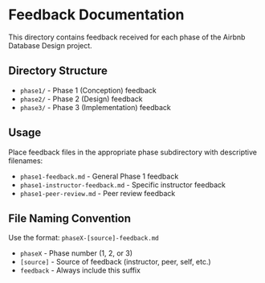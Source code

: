 # Feedback Documentation

This directory contains feedback received for each phase of the Airbnb Database Design project.

## Directory Structure

- `phase1/` - Phase 1 (Conception) feedback
- `phase2/` - Phase 2 (Design) feedback  
- `phase3/` - Phase 3 (Implementation) feedback

## Usage

Place feedback files in the appropriate phase subdirectory with descriptive filenames:
- `phase1-feedback.md` - General Phase 1 feedback
- `phase1-instructor-feedback.md` - Specific instructor feedback
- `phase1-peer-review.md` - Peer review feedback

## File Naming Convention

Use the format: `phaseX-[source]-feedback.md`
- `phaseX` - Phase number (1, 2, or 3)
- `[source]` - Source of feedback (instructor, peer, self, etc.)
- `feedback` - Always include this suffix

